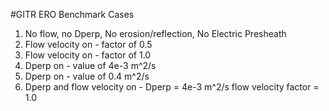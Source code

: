 #GITR ERO Benchmark Cases

1. No flow, no Dperp, No erosion/reflection, No Electric Presheath
2. Flow velocity on - factor of 0.5
3. Flow velocity on - factor of 1.0
4. Dperp on - value of 4e-3 m^2/s
5. Dperp on - value of 0.4 m^2/s
6. Dperp and flow velocity on - Dperp = 4e-3 m^2/s flow velocity factor = 1.0
